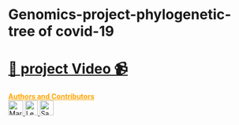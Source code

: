 # Genomics-project-phylogenetic-tree of covid-19
# [📌 project Video 📹]( https://youtu.be/fTSap9grXgU)
<a style="color:#FFA500" href="http://blog.biocision.com/contributors/" title="Authors and Contributors">
  <strong>Authors and Contributors</strong>
</a><br />
<a href="http://blog.biocision.com/contributors">
  <img class="alignleft  wp-image-6001" title="Maria Thompson" src="http://blog.biocision.com/wp-content/uploads/2012/12/MThompson1-150x150.jpg" alt="Maria Thompson" width="30" height="30" />
</a>
<a href="http://blog.biocision.com/contributors">
  <img class="alignleft  wp-image-6003" title="Lea Scheppke" src="http://blog.biocision.com/wp-content/uploads/2012/12/Lea_Scheppke.jpg" alt="Lea Scheppke" width="26" height="30" />
</a>
<a href="http://blog.biocision.com/contributors">
  <img class="alignleft  wp-image-6003" title="Sandeep Pingle" src="http://blog.biocision.com/wp-content/uploads/2012/12/SandeepPingle-150x150.jpg" alt="Sandeep Pingle" width="28" height="30" />
</a>

